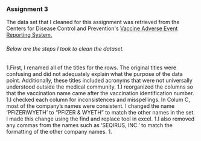 
### Assignment 3

The data set that I cleaned for this assignment was retrieved from the Centers for Disease Control and Prevention's [Vaccine Adverse Event Reporting System.](https://wonder.cdc.gov/vaers.html)

###### Below are the steps I took to clean the dataset. 

1.First, I renamed all of the titles for the rows. The original titles were confusing and did not adequately explain what the purpose of the data point. Additionally, these titles included acronyms that were not universally understood outside the medical community.
1.I reorganized the columns so that the vaccination name came after the vaccination identification number. 
1.I checked each column for inconsistences and misspellings. In Colum C, most of the company’s names were consistent. I changed the name ‘PFIZER\WYETH’ to “PFIZER & WYETH” to match the other names in the set. I made this change using the find and replace tool in excel. 
1.I also removed any commas from the names such as ‘SEQIRUS, INC.’ to match the formatting of the other company names. 
1.

